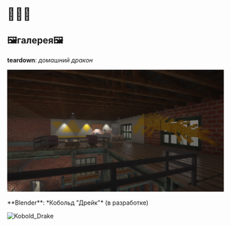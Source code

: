 # 🦐🦐🦐
## 🖼**галерея**🖼

**teardown**: *домашний дракон*

<p align=center>
  <img src="https://github.com/tetrit/tetrit/blob/main/teardown.png"/>
</p>
**Blender**: *Кобольд "Дрейк"* (в разработке)

![Kobold_Drake](https://github.com/user-attachments/assets/119c9bd8-1228-4976-bdf7-665903cec161)
